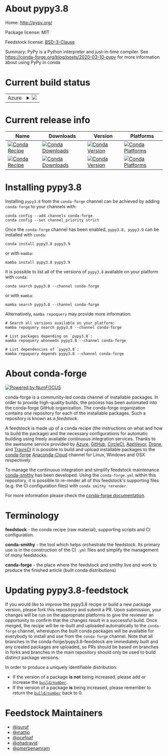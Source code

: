 About pypy3.8
=============

Home: http://pypy.org/

Package license: MIT

Feedstock license: [BSD-3-Clause](https://github.com/conda-forge/pypy3.6-feedstock/blob/main/LICENSE.txt)

Summary: PyPy is a Python interpreter and just-in-time compiler. See https://conda-forge.org/blog/posts/2020-03-10-pypy for more information about using PyPy in conda


Current build status
====================


<table>
    
  <tr>
    <td>Azure</td>
    <td>
      <details>
        <summary>
          <a href="https://dev.azure.com/conda-forge/feedstock-builds/_build/latest?definitionId=6451&branchName=main">
            <img src="https://dev.azure.com/conda-forge/feedstock-builds/_apis/build/status/pypy3.6-feedstock?branchName=main">
          </a>
        </summary>
        <table>
          <thead><tr><th>Variant</th><th>Status</th></tr></thead>
          <tbody><tr>
              <td>linux_64_name_suffix3.8openssl1.1.1</td>
              <td>
                <a href="https://dev.azure.com/conda-forge/feedstock-builds/_build/latest?definitionId=6451&branchName=main">
                  <img src="https://dev.azure.com/conda-forge/feedstock-builds/_apis/build/status/pypy3.6-feedstock?branchName=main&jobName=linux&configuration=linux_64_name_suffix3.8openssl1.1.1" alt="variant">
                </a>
              </td>
            </tr><tr>
              <td>linux_64_name_suffix3.8openssl3</td>
              <td>
                <a href="https://dev.azure.com/conda-forge/feedstock-builds/_build/latest?definitionId=6451&branchName=main">
                  <img src="https://dev.azure.com/conda-forge/feedstock-builds/_apis/build/status/pypy3.6-feedstock?branchName=main&jobName=linux&configuration=linux_64_name_suffix3.8openssl3" alt="variant">
                </a>
              </td>
            </tr><tr>
              <td>linux_64_name_suffix3.9openssl1.1.1</td>
              <td>
                <a href="https://dev.azure.com/conda-forge/feedstock-builds/_build/latest?definitionId=6451&branchName=main">
                  <img src="https://dev.azure.com/conda-forge/feedstock-builds/_apis/build/status/pypy3.6-feedstock?branchName=main&jobName=linux&configuration=linux_64_name_suffix3.9openssl1.1.1" alt="variant">
                </a>
              </td>
            </tr><tr>
              <td>linux_64_name_suffix3.9openssl3</td>
              <td>
                <a href="https://dev.azure.com/conda-forge/feedstock-builds/_build/latest?definitionId=6451&branchName=main">
                  <img src="https://dev.azure.com/conda-forge/feedstock-builds/_apis/build/status/pypy3.6-feedstock?branchName=main&jobName=linux&configuration=linux_64_name_suffix3.9openssl3" alt="variant">
                </a>
              </td>
            </tr><tr>
              <td>osx_64_name_suffix3.8openssl1.1.1</td>
              <td>
                <a href="https://dev.azure.com/conda-forge/feedstock-builds/_build/latest?definitionId=6451&branchName=main">
                  <img src="https://dev.azure.com/conda-forge/feedstock-builds/_apis/build/status/pypy3.6-feedstock?branchName=main&jobName=osx&configuration=osx_64_name_suffix3.8openssl1.1.1" alt="variant">
                </a>
              </td>
            </tr><tr>
              <td>osx_64_name_suffix3.8openssl3</td>
              <td>
                <a href="https://dev.azure.com/conda-forge/feedstock-builds/_build/latest?definitionId=6451&branchName=main">
                  <img src="https://dev.azure.com/conda-forge/feedstock-builds/_apis/build/status/pypy3.6-feedstock?branchName=main&jobName=osx&configuration=osx_64_name_suffix3.8openssl3" alt="variant">
                </a>
              </td>
            </tr><tr>
              <td>osx_64_name_suffix3.9openssl1.1.1</td>
              <td>
                <a href="https://dev.azure.com/conda-forge/feedstock-builds/_build/latest?definitionId=6451&branchName=main">
                  <img src="https://dev.azure.com/conda-forge/feedstock-builds/_apis/build/status/pypy3.6-feedstock?branchName=main&jobName=osx&configuration=osx_64_name_suffix3.9openssl1.1.1" alt="variant">
                </a>
              </td>
            </tr><tr>
              <td>osx_64_name_suffix3.9openssl3</td>
              <td>
                <a href="https://dev.azure.com/conda-forge/feedstock-builds/_build/latest?definitionId=6451&branchName=main">
                  <img src="https://dev.azure.com/conda-forge/feedstock-builds/_apis/build/status/pypy3.6-feedstock?branchName=main&jobName=osx&configuration=osx_64_name_suffix3.9openssl3" alt="variant">
                </a>
              </td>
            </tr><tr>
              <td>win_64_name_suffix3.8openssl1.1.1</td>
              <td>
                <a href="https://dev.azure.com/conda-forge/feedstock-builds/_build/latest?definitionId=6451&branchName=main">
                  <img src="https://dev.azure.com/conda-forge/feedstock-builds/_apis/build/status/pypy3.6-feedstock?branchName=main&jobName=win&configuration=win_64_name_suffix3.8openssl1.1.1" alt="variant">
                </a>
              </td>
            </tr><tr>
              <td>win_64_name_suffix3.8openssl3</td>
              <td>
                <a href="https://dev.azure.com/conda-forge/feedstock-builds/_build/latest?definitionId=6451&branchName=main">
                  <img src="https://dev.azure.com/conda-forge/feedstock-builds/_apis/build/status/pypy3.6-feedstock?branchName=main&jobName=win&configuration=win_64_name_suffix3.8openssl3" alt="variant">
                </a>
              </td>
            </tr><tr>
              <td>win_64_name_suffix3.9openssl1.1.1</td>
              <td>
                <a href="https://dev.azure.com/conda-forge/feedstock-builds/_build/latest?definitionId=6451&branchName=main">
                  <img src="https://dev.azure.com/conda-forge/feedstock-builds/_apis/build/status/pypy3.6-feedstock?branchName=main&jobName=win&configuration=win_64_name_suffix3.9openssl1.1.1" alt="variant">
                </a>
              </td>
            </tr><tr>
              <td>win_64_name_suffix3.9openssl3</td>
              <td>
                <a href="https://dev.azure.com/conda-forge/feedstock-builds/_build/latest?definitionId=6451&branchName=main">
                  <img src="https://dev.azure.com/conda-forge/feedstock-builds/_apis/build/status/pypy3.6-feedstock?branchName=main&jobName=win&configuration=win_64_name_suffix3.9openssl3" alt="variant">
                </a>
              </td>
            </tr>
          </tbody>
        </table>
      </details>
    </td>
  </tr>
</table>

Current release info
====================

| Name | Downloads | Version | Platforms |
| --- | --- | --- | --- |
| [![Conda Recipe](https://img.shields.io/badge/recipe-pypy3.8-green.svg)](https://anaconda.org/conda-forge/pypy3.8) | [![Conda Downloads](https://img.shields.io/conda/dn/conda-forge/pypy3.8.svg)](https://anaconda.org/conda-forge/pypy3.8) | [![Conda Version](https://img.shields.io/conda/vn/conda-forge/pypy3.8.svg)](https://anaconda.org/conda-forge/pypy3.8) | [![Conda Platforms](https://img.shields.io/conda/pn/conda-forge/pypy3.8.svg)](https://anaconda.org/conda-forge/pypy3.8) |
| [![Conda Recipe](https://img.shields.io/badge/recipe-pypy3.9-green.svg)](https://anaconda.org/conda-forge/pypy3.9) | [![Conda Downloads](https://img.shields.io/conda/dn/conda-forge/pypy3.9.svg)](https://anaconda.org/conda-forge/pypy3.9) | [![Conda Version](https://img.shields.io/conda/vn/conda-forge/pypy3.9.svg)](https://anaconda.org/conda-forge/pypy3.9) | [![Conda Platforms](https://img.shields.io/conda/pn/conda-forge/pypy3.9.svg)](https://anaconda.org/conda-forge/pypy3.9) |

Installing pypy3.8
==================

Installing `pypy3.8` from the `conda-forge` channel can be achieved by adding `conda-forge` to your channels with:

```
conda config --add channels conda-forge
conda config --set channel_priority strict
```

Once the `conda-forge` channel has been enabled, `pypy3.8, pypy3.9` can be installed with `conda`:

```
conda install pypy3.8 pypy3.9
```

or with `mamba`:

```
mamba install pypy3.8 pypy3.9
```

It is possible to list all of the versions of `pypy3.8` available on your platform with `conda`:

```
conda search pypy3.8 --channel conda-forge
```

or with `mamba`:

```
mamba search pypy3.8 --channel conda-forge
```

Alternatively, `mamba repoquery` may provide more information:

```
# Search all versions available on your platform:
mamba repoquery search pypy3.8 --channel conda-forge

# List packages depending on `pypy3.8`:
mamba repoquery whoneeds pypy3.8 --channel conda-forge

# List dependencies of `pypy3.8`:
mamba repoquery depends pypy3.8 --channel conda-forge
```


About conda-forge
=================

[![Powered by
NumFOCUS](https://img.shields.io/badge/powered%20by-NumFOCUS-orange.svg?style=flat&colorA=E1523D&colorB=007D8A)](https://numfocus.org)

conda-forge is a community-led conda channel of installable packages.
In order to provide high-quality builds, the process has been automated into the
conda-forge GitHub organization. The conda-forge organization contains one repository
for each of the installable packages. Such a repository is known as a *feedstock*.

A feedstock is made up of a conda recipe (the instructions on what and how to build
the package) and the necessary configurations for automatic building using freely
available continuous integration services. Thanks to the awesome service provided by
[Azure](https://azure.microsoft.com/en-us/services/devops/), [GitHub](https://github.com/),
[CircleCI](https://circleci.com/), [AppVeyor](https://www.appveyor.com/),
[Drone](https://cloud.drone.io/welcome), and [TravisCI](https://travis-ci.com/)
it is possible to build and upload installable packages to the
[conda-forge](https://anaconda.org/conda-forge) [Anaconda-Cloud](https://anaconda.org/)
channel for Linux, Windows and OSX respectively.

To manage the continuous integration and simplify feedstock maintenance
[conda-smithy](https://github.com/conda-forge/conda-smithy) has been developed.
Using the ``conda-forge.yml`` within this repository, it is possible to re-render all of
this feedstock's supporting files (e.g. the CI configuration files) with ``conda smithy rerender``.

For more information please check the [conda-forge documentation](https://conda-forge.org/docs/).

Terminology
===========

**feedstock** - the conda recipe (raw material), supporting scripts and CI configuration.

**conda-smithy** - the tool which helps orchestrate the feedstock.
                   Its primary use is in the construction of the CI ``.yml`` files
                   and simplify the management of *many* feedstocks.

**conda-forge** - the place where the feedstock and smithy live and work to
                  produce the finished article (built conda distributions)


Updating pypy3.8-feedstock
==========================

If you would like to improve the pypy3.8 recipe or build a new
package version, please fork this repository and submit a PR. Upon submission,
your changes will be run on the appropriate platforms to give the reviewer an
opportunity to confirm that the changes result in a successful build. Once
merged, the recipe will be re-built and uploaded automatically to the
`conda-forge` channel, whereupon the built conda packages will be available for
everybody to install and use from the `conda-forge` channel.
Note that all branches in the conda-forge/pypy3.8-feedstock are
immediately built and any created packages are uploaded, so PRs should be based
on branches in forks and branches in the main repository should only be used to
build distinct package versions.

In order to produce a uniquely identifiable distribution:
 * If the version of a package **is not** being increased, please add or increase
   the [``build/number``](https://docs.conda.io/projects/conda-build/en/latest/resources/define-metadata.html#build-number-and-string).
 * If the version of a package **is** being increased, please remember to return
   the [``build/number``](https://docs.conda.io/projects/conda-build/en/latest/resources/define-metadata.html#build-number-and-string)
   back to 0.

Feedstock Maintainers
=====================

* [@isuruf](https://github.com/isuruf/)
* [@mattip](https://github.com/mattip/)
* [@ocefpaf](https://github.com/ocefpaf/)
* [@ohadravid](https://github.com/ohadravid/)
* [@omerbenamram](https://github.com/omerbenamram/)

